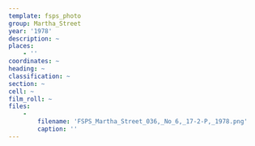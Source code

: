 ```yaml
---
template: fsps_photo
group: Martha_Street
year: '1978'
description: ~
places:
    - ''
coordinates: ~
heading: ~
classification: ~
section: ~
cell: ~
film_roll: ~
files:
    -
        filename: 'FSPS_Martha_Street_036,_No_6,_17-2-P,_1978.png'
        caption: ''
---
```

